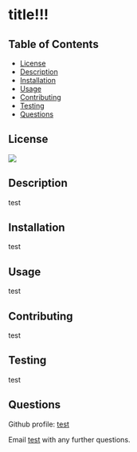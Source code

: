 # title!!!

## Table of Contents

-   [License](#license)
-   [Description](#description)
-   [Installation](#installation)
-   [Usage](#usage)
-   [Contributing](#contributing)
-   [Testing](#testing)
-   [Questions](#questions)

## License

![](https://img.shields.io/badge/License-Apache%202.0-blue?logo=nodedotjs&style=for-the-badge)

## Description

test

## Installation

test

## Usage

test

## Contributing

test

## Testing

test

## Questions

Github profile: <a href="https://github.com/test">test</a>

  Email <a href="mailto: test">test</a> with any further questions.